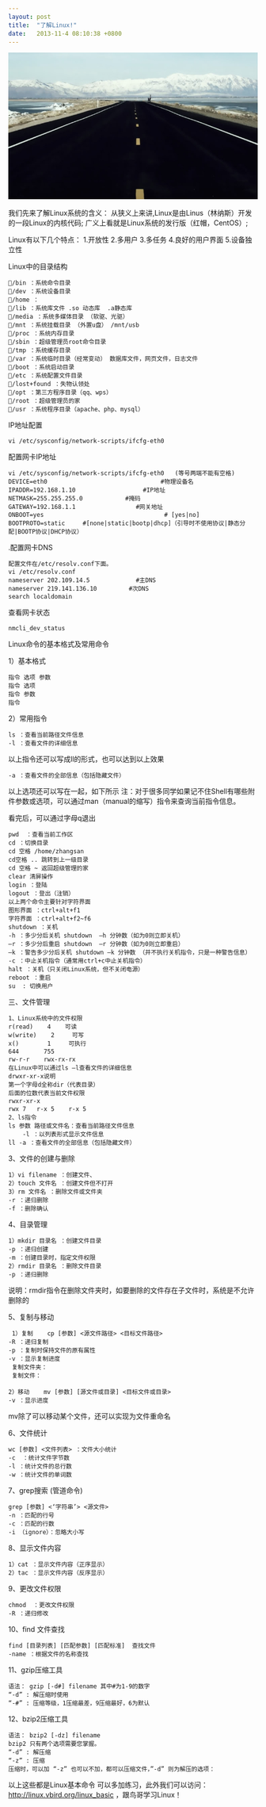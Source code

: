 ```yaml
---
layout: post
title:  "了解Linux!"
date:   2013-11-4 08:10:38 +0800
---
```

<img src="/images/fulls/08.jpg" class="fit image">

我们先来了解Linux系统的含义：
从狭义上来讲,Linux是由Linus（林纳斯）开发的一段Linux的内核代码;
广义上看就是Linux系统的发行版（红帽，CentOS）;

Linux有以下几个特点：
	1.开放性
	2.多用户
	3.多任务
	4.良好的用户界面
	5.设备独立性

Linux中的目录结构

	/bin ：系统命令目录
	/dev ：系统设备目录
	/home ：
	/lib ：系统库文件 .so 动态库  .a静态库
	/media ：系统多媒体目录 （软驱、光驱）
	/mnt ：系统挂载目录 （外置u盘） /mnt/usb
	/proc ：系统内存目录
	/sbin ：超级管理员root命令目录
	/tmp ：系统缓存目录 
	/var ：系统临时目录（经常变动） 数据库文件，网页文件，日志文件
	/boot ：系统启动目录
	/etc ：系统配置文件目录
	/lost+found ：失物认领处
	/opt ：第三方程序目录（qq、wps）
	/root ：超级管理员的家
	/usr ：系统程序目录（apache、php、mysql）

IP地址配置

	vi /etc/sysconfig/network-scripts/ifcfg-eth0

配置网卡IP地址


	vi /etc/sysconfig/network-scripts/ifcfg-eth0   (等号两端不能有空格)
	DEVICE=eth0                                #物理设备名
	IPADDR=192.168.1.10                   #IP地址
	NETMASK=255.255.255.0            #掩码
	GATEWAY=192.168.1.1                 #网关地址
	ONBOOT=yes                                  # [yes|no]
	BOOTPROTO=static     #[none|static|bootp|dhcp]（引导时不使用协议|静态分配|BOOTP协议|DHCP协议）

.配置网卡DNS

	配置文件在/etc/resolv.conf下面。
	vi /etc/resolv.conf
	nameserver 202.109.14.5             #主DNS
	nameserver 219.141.136.10         #次DNS
	search localdomain

查看网卡状态

	nmcli_dev_status 

Linux命令的基本格式及常用命令

1）基本格式

	指令 选项 参数
	指令 选项
	指令 参数
	指令


2）常用指令

	ls ：查看当前路径文件信息
	-l ：查看文件的详细信息

以上指令还可以写成ll的形式，也可以达到以上效果

	-a ：查看文件的全部信息（包括隐藏文件）

以上选项还可以写在一起，如下所示
注：对于很多同学如果记不住Shell有哪些附件参数或选项，可以通过man（manual的缩写）指令来查询当前指令信息。

看完后，可以通过字母q退出

	pwd  ：查看当前工作区
	cd ：切换目录
	cd 空格 /home/zhangsan
	cd空格 .. 跳转到上一级目录
	cd 空格 ~ 返回超级管理的家
	clear 清屏操作
	login ：登陆
	logout ：登出（注销）
	以上两个命令主要针对字符界面
	图形界面 ：ctrl+alt+f1
	字符界面 ：ctrl+alt+f2~f6
	shutdown ：关机
	-h ：多少分后关机 shutdown  –h 分钟数（如为0则立即关机）
	–r ：多少分后重启 shutdown  –r 分钟数（如为0则立即重启）
	–k ：警告多少分后关机 shutdown –k 分钟数 （并不执行关机指令，只是一种警告信息）
	-c ：中止关机指令（通常用ctrl+c中止关机指令）
	halt ：关机（只关闭Linux系统，但不关闭电源）
	reboot ：重启
	su  : 切换用户

三、文件管理

	1、Linux系统中的文件权限
	r(read)	   4    可读
	w(write)    2     可写
	x()    	   1     可执行
	644 	  755
	rw-r-r	  rwx-rx-rx
	在Linux中可以通过ls –l查看文件的详细信息
	drwxr-xr-x说明
	第一个字母d全称dir（代表目录）
	后面的位数代表当前文件权限
	rwxr-xr-x
	rwx 7   r-x 5    r-x 5 
	2、ls指令
	ls 参数 路径或文件名：查看当前路径文件信息
	    -l ：以列表形式显示文件信息
	ll -a ：查看文件的全部信息（包括隐藏文件）

3、文件的创建与删除

	1）vi filename ：创建文件、
	2）touch 文件名 ：创建文件但不打开
	3）rm 文件名 ：删除文件或文件夹
	-r ：递归删除
	-f ：删除确认

4、目录管理

	1）mkdir 目录名 ：创建文件目录
	-p ：递归创建
	-m ：创建目录时，指定文件权限
	2）rmdir 目录名 ：删除文件目录
	-p ：递归删除

说明：rmdir指令在删除文件夹时，如要删除的文件存在子文件时，系统是不允许删除的

5、复制与移动

	 1）复制    cp [参数] <源文件路径> <目标文件路径>
	-R ：递归复制
	-p ：复制时保持文件的原有属性
	-v ：显示复制进度
	 复制文件夹：
	 复制文件：

	2）移动    mv [参数] [源文件或目录] <目标文件或目录>
	-v ：显示进度

mv除了可以移动某个文件，还可以实现为文件重命名


6、文件统计

	wc [参数] <文件列表> ：文件大小统计
	-c	：统计文件字节数
	-l ：统计文件的总行数
	-w ：统计文件的单词数

7、grep搜索 (管道命令)

	grep [参数] <‘字符串’> <源文件>
	-n ：匹配的行号
	-c ：匹配的行数
	-i （ignore）：忽略大小写

8、显示文件内容

	1）cat ：显示文件内容（正序显示）
	2）tac ：显示文件内容（反序显示）

9、更改文件权限

	chmod  ：更改文件权限
	-R ：递归修改

10、find 文件查找

	find [目录列表] [匹配参数] [匹配标准]  查找文件
	-name ：根据文件的名称查找

11、gzip压缩工具

	语法： gzip [-d#] filename 其中#为1-9的数字
	“-d” : 解压缩时使用
	“-#” : 压缩等级，1压缩最差，9压缩最好，6为默认

12、bzip2压缩工具

	语法： bzip2 [-dz] filename
	bzip2 只有两个选项需要您掌握。
	“-d” : 解压缩
	“-z” : 压缩
	压缩时，可以加 “-z” 也可以不加，都可以压缩文件，”-d” 则为解压的选项：

以上这些都是Linux基本命令 可以多加练习，此外我们可以访问： http://linux.vbird.org/linux_basic ，跟鸟哥学习Linux！